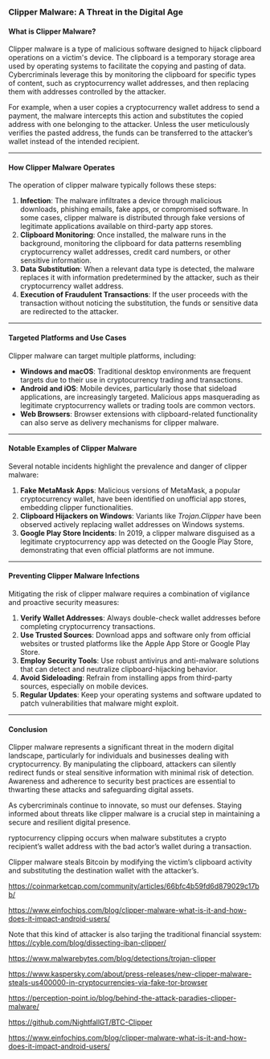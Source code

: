 ### Clipper Malware: A Threat in the Digital Age



#### What is Clipper Malware?

Clipper malware is a type of malicious software designed to hijack clipboard operations on a victim's device. The clipboard is a temporary storage area used by operating systems to facilitate the copying and pasting of data. Cybercriminals leverage this by monitoring the clipboard for specific types of content, such as cryptocurrency wallet addresses, and then replacing them with addresses controlled by the attacker.

For example, when a user copies a cryptocurrency wallet address to send a payment, the malware intercepts this action and substitutes the copied address with one belonging to the attacker. Unless the user meticulously verifies the pasted address, the funds can be transferred to the attacker’s wallet instead of the intended recipient.

------

#### How Clipper Malware Operates

The operation of clipper malware typically follows these steps:

1. **Infection**: The malware infiltrates a device through malicious downloads, phishing emails, fake apps, or compromised software. In some cases, clipper malware is distributed through fake versions of legitimate applications available on third-party app stores.
2. **Clipboard Monitoring**: Once installed, the malware runs in the background, monitoring the clipboard for data patterns resembling cryptocurrency wallet addresses, credit card numbers, or other sensitive information.
3. **Data Substitution**: When a relevant data type is detected, the malware replaces it with information predetermined by the attacker, such as their cryptocurrency wallet address.
4. **Execution of Fraudulent Transactions**: If the user proceeds with the transaction without noticing the substitution, the funds or sensitive data are redirected to the attacker.

------

#### Targeted Platforms and Use Cases

Clipper malware can target multiple platforms, including:

- **Windows and macOS**: Traditional desktop environments are frequent targets due to their use in cryptocurrency trading and transactions.
- **Android and iOS**: Mobile devices, particularly those that sideload applications, are increasingly targeted. Malicious apps masquerading as legitimate cryptocurrency wallets or trading tools are common vectors.
- **Web Browsers**: Browser extensions with clipboard-related functionality can also serve as delivery mechanisms for clipper malware.

------

#### Notable Examples of Clipper Malware

Several notable incidents highlight the prevalence and danger of clipper malware:

1. **Fake MetaMask Apps**: Malicious versions of MetaMask, a popular cryptocurrency wallet, have been identified on unofficial app stores, embedding clipper functionalities.
2. **Clipboard Hijackers on Windows**: Variants like *Trojan.Clipper* have been observed actively replacing wallet addresses on Windows systems.
3. **Google Play Store Incidents**: In 2019, a clipper malware disguised as a legitimate cryptocurrency app was detected on the Google Play Store, demonstrating that even official platforms are not immune.

------

#### Preventing Clipper Malware Infections

Mitigating the risk of clipper malware requires a combination of vigilance and proactive security measures:

1. **Verify Wallet Addresses**: Always double-check wallet addresses before completing cryptocurrency transactions.
2. **Use Trusted Sources**: Download apps and software only from official websites or trusted platforms like the Apple App Store or Google Play Store.
3. **Employ Security Tools**: Use robust antivirus and anti-malware solutions that can detect and neutralize clipboard-hijacking behavior.
4. **Avoid Sideloading**: Refrain from installing apps from third-party sources, especially on mobile devices.
5. **Regular Updates**: Keep your operating systems and software updated to patch vulnerabilities that malware might exploit.

------

#### Conclusion

Clipper malware represents a significant threat in the modern digital landscape, particularly for individuals and businesses dealing with cryptocurrency. By manipulating the clipboard, attackers can silently redirect funds or steal sensitive information with minimal risk of detection. Awareness and adherence to security best practices are essential to thwarting these attacks and safeguarding digital assets.

As cybercriminals continue to innovate, so must our defenses. Staying informed about threats like clipper malware is a crucial step in maintaining a secure and resilient digital presence.

ryptocurrency clipping occurs when malware substitutes a crypto recipient’s wallet address with the bad actor’s wallet during a transaction.

Clipper malware steals Bitcoin by modifying the victim’s clipboard activity and substituting the destination wallet with the attacker’s.

https://coinmarketcap.com/community/articles/66bfc4b59fd6d879029c17bb/

https://www.einfochips.com/blog/clipper-malware-what-is-it-and-how-does-it-impact-android-users/

Note that this kind of attacker is also tarjing the traditional financial ssystem: https://cyble.com/blog/dissecting-iban-clipper/

https://www.malwarebytes.com/blog/detections/trojan-clipper

https://www.kaspersky.com/about/press-releases/new-clipper-malware-steals-us400000-in-cryptocurrencies-via-fake-tor-browser

https://perception-point.io/blog/behind-the-attack-paradies-clipper-malware/

https://github.com/NightfallGT/BTC-Clipper

https://www.einfochips.com/blog/clipper-malware-what-is-it-and-how-does-it-impact-android-users/